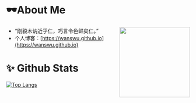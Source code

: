 # 🕶About Me

<img align="right" wight=193 height=193 src="[https://wanswu.github.io/images/tx.webp" />

 - “刚毅木讷近乎仁，巧言令色鲜矣仁。”
 - 个人博客：[https://wanswu.github.io](https://wanswu.github.io)

# ✨ Github Stats

[![Top Langs](https://github-readme-stats.vercel.app/api?username=wanswu&show_icons=true)](https://github-readme-stats.vercel.app/api?username=wanswu&show_icons=true)

